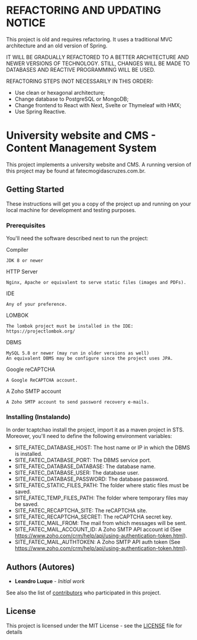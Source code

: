 # REFACTORING AND UPDATING NOTICE

This project is old and requires refactoring. It uses a traditional MVC architecture and an old version of Spring.

IT WILL BE GRADUALLY REFACTORED TO A BETTER ARCHITECTURE AND NEWER VERSIONS OF TECHNOLOGY. STILL, CHANGES WILL BE MADE TO DATABASES AND REACTIVE PROGRAMMING WILL BE USED.

REFACTORING STEPS (NOT NECESSARILY IN THIS ORDER):
* Use clean or hexagonal architecture;
* Change database to PostgreSQL or MongoDB;
* Change frontend to React with Next, Svelte or Thymeleaf with HMX;
* Use Spring Reactive.

# University website and CMS - Content Management System

This project implements a university website and CMS. A running version of this project may be found at fatecmogidascruzes.com.br.

## Getting Started

These instructions will get you a copy of the project up and running on your local machine for development and testing purposes.

### Prerequisites

You'll need the software described next to run the project:

Compiler
```
JDK 8 or newer
```

HTTP Server
```
Nginx, Apache or equivalent to serve static files (images and PDFs).
```

IDE
```
Any of your preference.
```

LOMBOK
```
The lombok project must be installed in the IDE: https://projectlombok.org/
```

DBMS
```
MySQL 5.8 or newer (may run in older versions as well)
An equivalent DBMS may be configure since the project uses JPA.
```

Google reCAPTCHA
```
A Google ReCAPTCHA account.
```

A Zoho SMTP account
```
A Zoho SMTP account to send password recovery e-mails.
```

### Installing (Instalando)

In order tcaptchao install the project, import it as a maven project in STS.
Moreover, you'll need to define the following environment variables:
* SITE_FATEC_DATABASE_HOST: The host name or IP in which the DBMS is installed.
* SITE_FATEC_DATABASE_PORT: The DBMS service port.
* SITE_FATEC_DATABASE_DATABASE: The database name.
* SITE_FATEC_DATABASE_USER: The database user.
* SITE_FATEC_DATABASE_PASSWORD: The database password.
* SITE_FATEC_STATIC_FILES_PATH: The folder where static files must be saved.
* SITE_FATEC_TEMP_FILES_PATH: The folder where temporary files may be saved.
* SITE_FATEC_RECAPTCHA_SITE: The reCAPTCHA site.
* SITE_FATEC_RECAPTCHA_SECRET: The reCAPTCHA secret key.
* SITE_FATEC_MAIL_FROM: The mail from which messages will be sent.
* SITE_FATEC_MAIL_ACCOUNT_ID: A Zoho SMTP API account id (See https://www.zoho.com/crm/help/api/using-authentication-token.html).
* SITE_FATEC_MAIL_AUTHTOKEN: A Zoho SMTP API auth token (See https://www.zoho.com/crm/help/api/using-authentication-token.html).

## Authors (Autores)

* **Leandro Luque** - *Initial work*

See also the list of [contributors](https://github.com/your/project/contributors) who participated in this project.

## License

This project is licensed under the MIT License - see the [LICENSE](LICENSE) file for details
